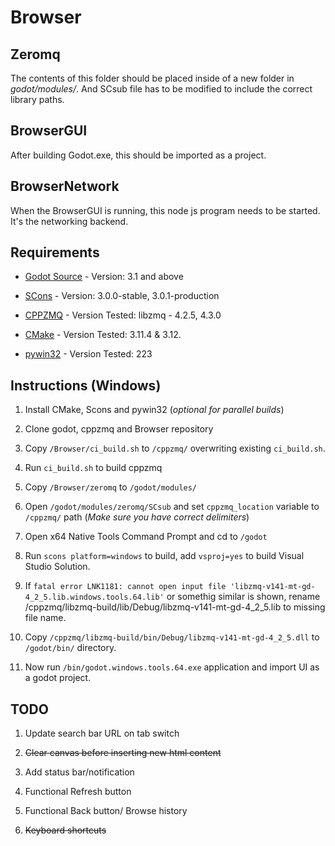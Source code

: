 # Browser

## Zeromq

The contents of this folder should be placed inside of a new folder in *godot/modules/*. And SCsub file has to be modified to include the correct library paths.

## BrowserGUI

After building Godot.exe, this should be imported as a project.

## BrowserNetwork

When the BrowserGUI is running, this node js program needs to be started. It's the networking backend.

## Requirements

* [Godot Source](https://github.com/godotengine/godot) - Version: 3.1 and above

* [SCons](https://www.scons.org/) - Version: 3.0.0-stable, 3.0.1-production

* [CPPZMQ](https://github.com/zeromq/cppzmq.git) - Version Tested: libzmq - 4.2.5, 4.3.0

* [CMake](https://cmake.org/) - Version Tested: 3.11.4 & 3.12.

* [pywin32](https://pypi.org/project/pip/) - Version Tested: 223

## Instructions (Windows)

1. Install CMake, Scons and pywin32 (*optional for parallel builds*)

2. Clone godot, cppzmq and Browser repository

3. Copy `/Browser/ci_build.sh` to `/cppzmq/` overwriting existing `ci_build.sh`.

4. Run `ci_build.sh` to build cppzmq

5. Copy `/Browser/zeromq` to `/godot/modules/`

6. Open `/godot/modules/zeromq/SCsub` and set `cppzmq_location` variable to `/cppzmq/` path (*Make sure you have correct delimiters*)

7. Open x64 Native Tools Command Prompt and cd to `/godot`

8. Run ```scons platform=windows``` to build, add ```vsproj=yes``` to build Visual Studio Solution.

9. If `fatal error LNK1181: cannot open input file 'libzmq-v141-mt-gd-4_2_5.lib.windows.tools.64.lib'` or somethig similar is shown, rename /cppzmq/libzmq-build/lib/Debug/libzmq-v141-mt-gd-4_2_5.lib to missing file name.

10. Copy `/cppzmq/libzmq-build/bin/Debug/libzmq-v141-mt-gd-4_2_5.dll` to `/godot/bin/` directory.

11. Now run `/bin/godot.windows.tools.64.exe` application and import UI as a godot project.

## TODO

1. Update search bar URL on tab switch

2. ~~Clear canvas before inserting new html content~~

3. Add status bar/notification

4. Functional Refresh button

5. Functional Back button/ Browse history

6. ~~Keyboard shortcuts~~
